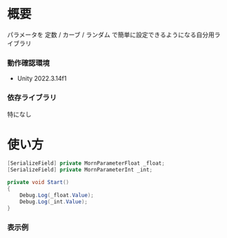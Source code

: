 # 概要
パラメータを 定数 / カーブ / ランダム で簡単に設定できるようになる自分用ライブラリ

### 動作確認環境

- Unity 2022.3.14f1

### 依存ライブラリ

特になし

# 使い方
```csharp
[SerializeField] private MornParameterFloat _float;
[SerializeField] private MornParameterInt _int;

private void Start()
{
    Debug.Log(_float.Value);
    Debug.Log(_int.Value);
}
```

### 表示例


